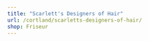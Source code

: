 ```yaml
---
title: "Scarlett's Designers of Hair"
url: /cortland/scarletts-designers-of-hair/
shop: Friseur
---
```

